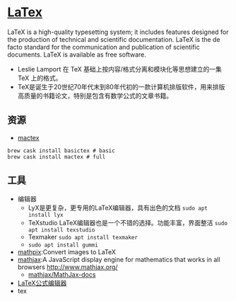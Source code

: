# [LaTex](https://www.latex-project.org/)

LaTeX is a high-quality typesetting system; it includes features designed for the production of technical and scientific documentation. LaTeX is the de facto standard for the communication and publication of scientific documents. LaTeX is available as free software.

* Leslie Lamport 在 TeX 基础上按内容/格式分离和模块化等思想建立的一集 TeX 上的格式。
* TeX是诞生于20世纪70年代末到80年代初的一款计算机排版软件，用来排版高质量的书籍论文，特别是包含有数学公式的文章书籍。

## 资源

* [mactex](http://www.tug.org/mactex/)

```
brew cask install basictex # basic
brew cask install mactex # full
```

## 工具

* 编辑器
	- LyX是更复杂，更专用的LaTeX编辑器，具有出色的文档 `sudo apt install lyx`
	- TeXstudio LaTeX编辑器也是一个不错的选择。功能丰富，界面整洁 `sudo apt install texstudio`
	- Texmaker `sudo apt install texmaker`
	- `sudo apt install gummi`
* [mathpix](https://mathpix.com):Convert images to LaTeX
* [mathjax](https://github.com/mathjax/MathJax):A JavaScript display engine for mathematics that works in all browsers http://www.mathjax.org/
    - [mathjax/MathJax-docs](https://github.com/mathjax/mathjax-docs)
* [LaTeX公式编辑器](www.latexlive.com)
* tex
